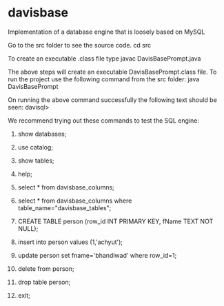 # davisbase

Implementation of a database engine that is loosely based on MySQL

Go to the src folder to see the source code.
cd src

To create an executable .class file type
javac DavisBasePrompt.java

The above steps will create an executable DavisBasePrompt.class file.
To run the project use the following command from the src folder:
java DavisBasePrompt

On running the above command successfully the following text should be seen:
davisql> 

We recommend trying out these commands to test the SQL engine:

1. show databases;

2. use catalog;

3. show tables;

4. help;

5. select * from davisbase_columns;

6. select * from davisbase_columns where table_name="davisbase_tables";

7. CREATE TABLE person (row_id INT PRIMARY KEY, fName TEXT NOT NULL);

8. insert into person values (1,'achyut');

9. update person set fname='bhandiwad' where row_id=1;

10. delete from person;

11. drop table person;

12. exit;
